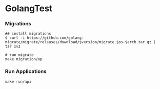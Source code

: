 GolangTest
===================================

### Migrations
```shell
## install migrations
$ curl -L https://github.com/golang-migrate/migrate/releases/download/$version/migrate.$os-$arch.tar.gz | tar xvz

# run migrate
make migration/up
```

### Run Applications
```shell
make run/api
```